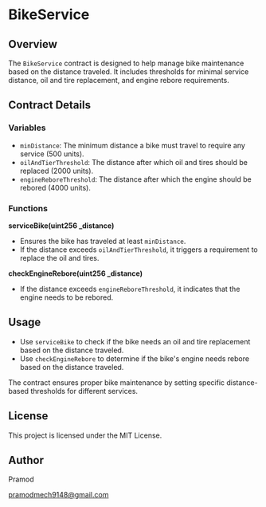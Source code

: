 # BikeService 

## Overview

The `BikeService` contract is designed to help manage bike maintenance based on the distance traveled. It includes thresholds for minimal service distance, oil and tire replacement, and engine rebore requirements.

## Contract Details

### Variables

- `minDistance`: The minimum distance a bike must travel to require any service (500 units).
- `oilAndTierThreshold`: The distance after which oil and tires should be replaced (2000 units).
- `engineReboreThreshold`: The distance after which the engine should be rebored (4000 units).

### Functions

 **serviceBike(uint256 _distance)**
   - Ensures the bike has traveled at least `minDistance`.
   - If the distance exceeds `oilAndTierThreshold`, it triggers a requirement to replace the oil and tires.

 **checkEngineRebore(uint256 _distance)**
   - If the distance exceeds `engineReboreThreshold`, it indicates that the engine needs to be rebored.

## Usage

- Use `serviceBike` to check if the bike needs an oil and tire replacement based on the distance traveled.
- Use `checkEngineRebore` to determine if the bike's engine needs rebore based on the distance traveled.

The contract ensures proper bike maintenance by setting specific distance-based thresholds for different services.

## License

This project is licensed under the MIT License.

## Author 

Pramod 

pramodmech9148@gmail.com
